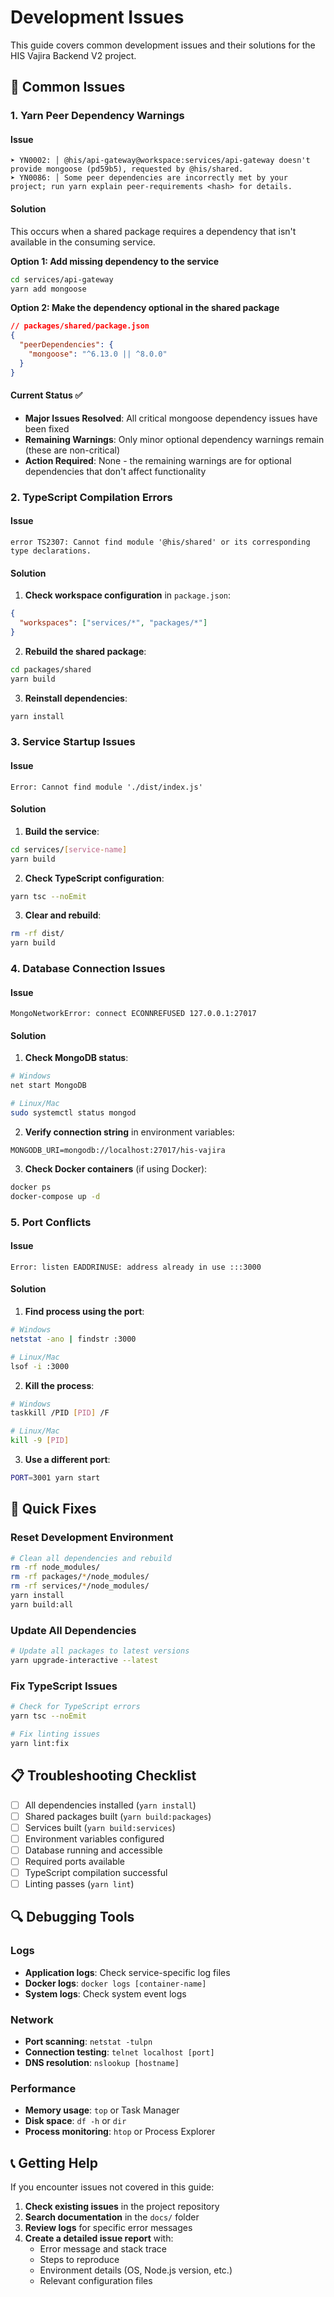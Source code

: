 # Development Issues

This guide covers common development issues and their solutions for the HIS Vajira Backend V2 project.

## 🔧 Common Issues

### 1. Yarn Peer Dependency Warnings

#### Issue

```
➤ YN0002: │ @his/api-gateway@workspace:services/api-gateway doesn't provide mongoose (pd59b5), requested by @his/shared.
➤ YN0086: │ Some peer dependencies are incorrectly met by your project; run yarn explain peer-requirements <hash> for details.
```

#### Solution

This occurs when a shared package requires a dependency that isn't available in the consuming service.

**Option 1: Add missing dependency to the service**

```bash
cd services/api-gateway
yarn add mongoose
```

**Option 2: Make the dependency optional in the shared package**

```json
// packages/shared/package.json
{
  "peerDependencies": {
    "mongoose": "^6.13.0 || ^8.0.0"
  }
}
```

#### Current Status ✅

- **Major Issues Resolved**: All critical mongoose dependency issues have been fixed
- **Remaining Warnings**: Only minor optional dependency warnings remain (these are non-critical)
- **Action Required**: None - the remaining warnings are for optional dependencies that don't affect functionality

### 2. TypeScript Compilation Errors

#### Issue

```
error TS2307: Cannot find module '@his/shared' or its corresponding type declarations.
```

#### Solution

1. **Check workspace configuration** in `package.json`:

```json
{
  "workspaces": ["services/*", "packages/*"]
}
```

2. **Rebuild the shared package**:

```bash
cd packages/shared
yarn build
```

3. **Reinstall dependencies**:

```bash
yarn install
```

### 3. Service Startup Issues

#### Issue

```
Error: Cannot find module './dist/index.js'
```

#### Solution

1. **Build the service**:

```bash
cd services/[service-name]
yarn build
```

2. **Check TypeScript configuration**:

```bash
yarn tsc --noEmit
```

3. **Clear and rebuild**:

```bash
rm -rf dist/
yarn build
```

### 4. Database Connection Issues

#### Issue

```
MongoNetworkError: connect ECONNREFUSED 127.0.0.1:27017
```

#### Solution

1. **Check MongoDB status**:

```bash
# Windows
net start MongoDB

# Linux/Mac
sudo systemctl status mongod
```

2. **Verify connection string** in environment variables:

```env
MONGODB_URI=mongodb://localhost:27017/his-vajira
```

3. **Check Docker containers** (if using Docker):

```bash
docker ps
docker-compose up -d
```

### 5. Port Conflicts

#### Issue

```
Error: listen EADDRINUSE: address already in use :::3000
```

#### Solution

1. **Find process using the port**:

```bash
# Windows
netstat -ano | findstr :3000

# Linux/Mac
lsof -i :3000
```

2. **Kill the process**:

```bash
# Windows
taskkill /PID [PID] /F

# Linux/Mac
kill -9 [PID]
```

3. **Use a different port**:

```bash
PORT=3001 yarn start
```

## 🚀 Quick Fixes

### Reset Development Environment

```bash
# Clean all dependencies and rebuild
rm -rf node_modules/
rm -rf packages/*/node_modules/
rm -rf services/*/node_modules/
yarn install
yarn build:all
```

### Update All Dependencies

```bash
# Update all packages to latest versions
yarn upgrade-interactive --latest
```

### Fix TypeScript Issues

```bash
# Check for TypeScript errors
yarn tsc --noEmit

# Fix linting issues
yarn lint:fix
```

## 📋 Troubleshooting Checklist

- [ ] All dependencies installed (`yarn install`)
- [ ] Shared packages built (`yarn build:packages`)
- [ ] Services built (`yarn build:services`)
- [ ] Environment variables configured
- [ ] Database running and accessible
- [ ] Required ports available
- [ ] TypeScript compilation successful
- [ ] Linting passes (`yarn lint`)

## 🔍 Debugging Tools

### Logs

- **Application logs**: Check service-specific log files
- **Docker logs**: `docker logs [container-name]`
- **System logs**: Check system event logs

### Network

- **Port scanning**: `netstat -tulpn`
- **Connection testing**: `telnet localhost [port]`
- **DNS resolution**: `nslookup [hostname]`

### Performance

- **Memory usage**: `top` or Task Manager
- **Disk space**: `df -h` or `dir`
- **Process monitoring**: `htop` or Process Explorer

## 📞 Getting Help

If you encounter issues not covered in this guide:

1. **Check existing issues** in the project repository
2. **Search documentation** in the `docs/` folder
3. **Review logs** for specific error messages
4. **Create a detailed issue report** with:
   - Error message and stack trace
   - Steps to reproduce
   - Environment details (OS, Node.js version, etc.)
   - Relevant configuration files
